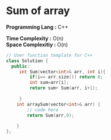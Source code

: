 #  Sum of array

**Programming Lang :** C++

**Time Complexity :** O(n)  
**Space Complexitiy :** O(n)
 
```cpp
// User function template for C++
class Solution {
  public:
     int Sum(vector<int>& arr, int i){
         if(i== arr.size()) return 0;
         int sum=arr[i];
         return sum+ Sum(arr, i+1);
         
     }
    int arraySum(vector<int>& arr) {
        // code here
        return Sum(arr,0);
        
    }
};
```
